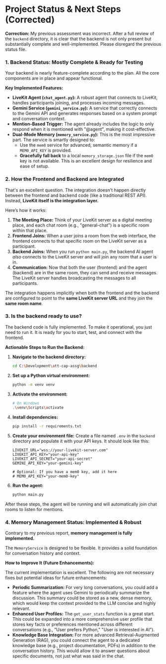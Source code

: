 # Project Status & Next Steps (Corrected)

**Correction:** My previous assessment was incorrect. After a full review of the `backend` directory, it is clear that the backend is not only present but substantially complete and well-implemented. Please disregard the previous status file.

### 1. Backend Status: Mostly Complete & Ready for Testing

Your backend is nearly feature-complete according to the plan. All the core components are in place and appear functional.

**Key Implemented Features:**
*   **LiveKit Agent (`chat_agent.py`):** A robust agent that connects to LiveKit, handles participants joining, and processes incoming messages.
*   **Gemini Service (`gemini_service.py`):** A service that correctly connects to the Gemini API and generates responses based on a system prompt and conversation context.
*   **Mention-Based Trigger:** The agent already includes the logic to only respond when it is mentioned with "@agent", making it cost-effective.
*   **Dual-Mode Memory (`memory_service.py`):** This is the most impressive part. The service is smartly designed to:
    *   Use the `mem0` service for advanced, semantic memory if a `MEM0_API_KEY` is provided.
    *   **Gracefully fall back** to a local `memory_storage.json` file if the `mem0` key is not available. This is an excellent design for resilience and ease of setup.

### 2. How the Frontend and Backend are Integrated

That's an excellent question. The integration doesn't happen directly between the frontend and backend code (like a traditional REST API). Instead, **LiveKit itself is the integration layer.**

Here’s how it works:

1.  **The Meeting Place:** Think of your LiveKit server as a digital meeting place, and each chat room (e.g., "general-chat") is a specific room within that place.
2.  **Frontend Joins:** When a user joins a room from the web interface, the frontend connects to that specific room on the LiveKit server as a participant.
3.  **Backend Joins:** When you run `python main.py`, the backend AI agent *also* connects to the LiveKit server and will join any room that a user is in.
4.  **Communication:** Now that both the user (frontend) and the agent (backend) are in the same room, they can send and receive messages. The LiveKit server handles broadcasting the messages to all participants.

The integration happens implicitly when both the frontend and the backend are configured to point to the **same LiveKit server URL** and they join the **same room name**.

### 3. Is the backend ready to use?

The backend code is fully implemented. To make it operational, you just need to run it. It is ready for you to start, test, and connect with the frontend.

**Actionable Steps to Run the Backend:**

1.  **Navigate to the backend directory:**
    ```bash
    cd C:\Development\att-cap-assg\backend
    ```

2.  **Set up a Python virtual environment:**
    ```bash
    python -m venv venv
    ```

3.  **Activate the environment:**
    ```bash
    # On Windows
    .\venv\Scripts\activate
    ```

4.  **Install dependencies:**
    ```bash
    pip install -r requirements.txt
    ```

5.  **Create your environment file:** Create a file named `.env` in the `backend` directory and populate it with your API keys. It should look like this:
    ```
    LIVEKIT_URL="wss://your-livekit-server.com"
    LIVEKIT_API_KEY="your-api-key"
    LIVEKIT_API_SECRET="your-api-secret"
    GEMINI_API_KEY="your-gemini-key"
    
    # Optional: If you have a mem0 key, add it here
    # MEM0_API_KEY="your-mem0-key"
    ```

6.  **Run the agent:**
    ```bash
    python main.py
    ```

After these steps, the agent will be running and will automatically join chat rooms to listen for mentions.

### 4. Memory Management Status: Implemented & Robust

Contrary to my previous report, **memory management is fully implemented.**

The `MemoryService` is designed to be flexible. It provides a solid foundation for conversation history and context.

**How to Improve It (Future Enhancements):**

The current implementation is excellent. The following are not necessary fixes but potential ideas for future enhancements:

*   **Periodic Summarization:** For very long conversations, you could add a feature where the agent uses Gemini to periodically summarize the discussion. This summary could be stored as a new, dense memory, which would keep the context provided to the LLM concise and highly relevant.
*   **Enhanced User Profiles:** The `get_user_stats` function is a great start. This could be expanded into a more comprehensive user profile that stores key facts or preferences mentioned across different conversations (e.g., "User prefers Python," "User is interested in AI").
*   **Knowledge Base Integration:** For more advanced Retrieval-Augmented Generation (RAG), you could connect the agent to a dedicated knowledge base (e.g., project documentation, PDFs) in addition to the conversation history. This would allow it to answer questions about specific documents, not just what was said in the chat.